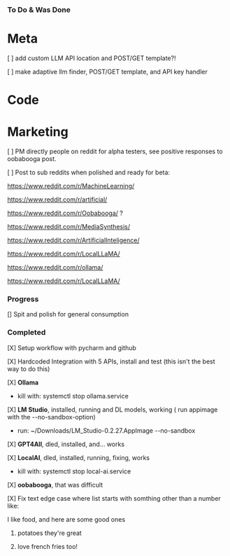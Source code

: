 ### To Do & Was Done

# Meta 

[ ] add custom LLM API location and POST/GET template?!

[ ] make adaptive llm finder, POST/GET template, and API key handler 

# Code


# Marketing

[  ] PM directly people on reddit for alpha testers, see positive responses to oobabooga post.

[  ] Post to sub reddits when polished and ready for beta:

https://www.reddit.com/r/MachineLearning/

https://www.reddit.com/r/artificial/

https://www.reddit.com/r/Oobabooga/ ?

https://www.reddit.com/r/MediaSynthesis/

https://www.reddit.com/r/ArtificialInteligence/

https://www.reddit.com/r/LocalLLaMA/

https://www.reddit.com/r/ollama/

https://www.reddit.com/r/LocalLLaMA/


### Progress

[] Spit and polish for general consumption

### Completed


[X] Setup workflow with pycharm and github

[X] Hardcoded Integration with 5 APIs, install and test (this isn't the best way to do this)  

[X] **Ollama**
* kill with: systemctl stop ollama.service

[X] **LM Studio**, installed, running and DL models, working
( run appimage with the --no-sandbox-option)

* run: ~/Downloads/LM_Studio-0.2.27.AppImage --no-sandbox

[X] **GPT4All**, dled, installed, and... works

[X] **LocalAI**, dled, installed, running, fixing, works

* kill with: systemctl stop local-ai.service

[X] **oobabooga**, that was difficult

[X] Fix text edge case where list starts with somthing other than a number like: 

I like food, and here are some good ones

1. potatoes they're great

2. love french fries too!